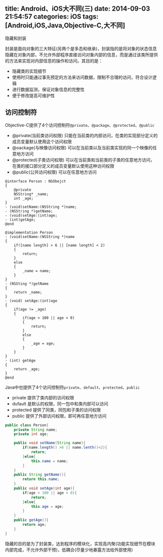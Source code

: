 title: Android、iOS大不同(三)
date: 2014-09-03 21:54:57
categories: iOS
tags: [Android,iOS,Java,Objective-C,大不同]
---
隐藏和封装
<!--more-->
封装是面向对象的三大特征(另两个是多态和继承)，封装指的是将对象的状态信息隐藏在对象内部，不允许外部程序直接访问对象内部的信息，而是通过该类所提供的方法来实现对内部信息的操作和访问。其目的是：
- 隐藏类的实现细节
- 使用时只能通过事先预定的方法来访问数据，限制不合理的访问，符合设计逻辑
- 进行数据监测，保证对象信息的完整性
- 便于修改提高可维护性
## 访问控制符
Objective-C提供了4个访问控制符`@private`、`@package`、`@protected`、`@public`
- @private(当前类访问权限) 只能在当前类的内部访问，在类的实现部分定义的成员变量默认使用这个访问权限
- @oackage(与映像访问权限) 可以在当前类以及当前类实现的同一个映像的任意地方访问
- @protected(子类访问权限) 可以在当前类和当前类的子类的任意地方访问，在类的接口部分定义的成员变量默认使用这种访问权限
- @public(公共访问权限) 可以在任意地方访问
```objective
@interface Person : NSObejct
{
	@private
	NSString* _name;
	int _age;
}
- (void)setName:(NSString *)name;
- (NSString *)getName;
- (void)setAge:(int)age;
- (int)getAge;
@end

@implementation Person
- (void)setName:(NSString *)name
{
	if([name length] > 6 || [name length] < 2)
	{
		return;
	}
	else
	{
		_name = name;
	}
}
- (NSSting *)getName
{
	return _name;
}
- (void) setAge:(int)age
{
	if(age != _age)
	{
		if(age > 100 || age < 0)
		{
			return;
		}
		else
		{
			_age = age;
		}
	}
}
- (int) getAge
{
	return _age;
}
@end
```
Java中也提供了4个访问控制符`private`、`default`、`protected`、`public`
- private 提供了类内部的访问权限
- dufault 是默认的权限，同一包中和类内部可以访问
- protected 提供了同类，同包和子类的访问权限
- public 提供了外部访问权限，即可再任意地方访问
```java
public class Person{
	private String name;
	private int age;

	public void setName(String name){
		if(name.length() >6 || name.lenth()<2){
			return;
		}else{
			this.name = name;
		}
	}
	public String getName(){
		return this.name;
	}
	public void setAge(int age){
		if(age > 100 || age < 0){
			return;
		}else{
			this.age = age;
		}
	}
	public getAge(){
		return age;
	}
}
```
隐藏的目的是为了封装类，达到程序的模块化，实现高内聚(功能实现细节在模块内部完成，不允许外部干预)，低耦合(尽量少地暴露方法给外部使用)
